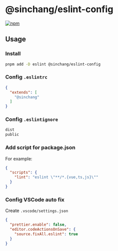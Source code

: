 # @sinchang/eslint-config

[![npm](https://img.shields.io/npm/v/@sinchang/eslint-config)](https://npmjs.com/package/@sinchang/eslint-config)

## Usage

### Install

```bash
pnpm add -D eslint @sinchang/eslint-config
```

### Config `.eslintrc`

```json
{
  "extends": [
    "@sinchang"
  ]
}
```

### Config `.eslintignore`

```txt
dist
public
```

### Add script for package.json

For example:

```json
{
  "scripts": {
    "lint": "eslint \"**/*.{vue,ts,js}\""
  }
}
```

### Config VSCode auto fix

Create `.vscode/settings.json`

```json
{
  "prettier.enable": false,
  "editor.codeActionsOnSave": {
    "source.fixAll.eslint": true
  }
}
```
